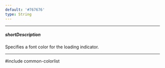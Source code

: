 ```yaml
---
default: '#767676'
type: String
---
```

---
##### shortDescription
Specifies a font color for the loading indicator.

---
#include common-colorlist